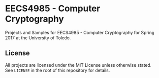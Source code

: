 # EECS4985 - Computer Cryptography
Projects and Samples for EECS4985 - Computer Cryptography for Spring 2017 at the
University of Toledo.

## License
All projects are licensed under the MIT License unless otherwise stated. See
`LICENSE` in the root of this repository for details.
